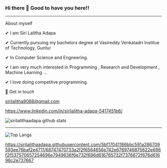 ###                Hi there 👋 Good to have you here!!
--------------------------------------------------------------------------
 About myself

✔ I am Siri Lalitha Adapa

✔ Currently pursuing my bachelors degree at Vasireddy Venkatadri Institue of Technology, Guntur 

✔ In Computer Science and Engneering.

✔ I am very much interested in  Programming , Research and Development  , Machine Learning ...

✔ I love doing competitve programming. 

💬 Get in touch

sirilalitha9088@gmail.com

https://www.linkedin.com/in/sirilalitha-adapa-5417451b6/




![sirilalithaadapa github stats](https://github-readme-stats.vercel.app/api?username=sirilalithaadapa&show_icons=true&theme=radical)

------------------------------------------------------------------------------------------------------------------------------------------------------------------------------

![Top Langs](https://github-readme-stats.vercel.app/api/top-langs/?username=sirilalithaadapa&layout=compact&show_icons=true&theme=radical)




https://sirilalithaadapa.githubusercontent.com/5bf17041186bbc591a286709593ee76baf2e4711/68747470733a2f2f6564656e742e6769746875622e696f2f537570657254696e7949636f6e732f696d616765732f7376672f676d61696c2e737667


<!--
**sirilalithaadapa/SiriLalithaAdapa** is a ✨ _special_ ✨ repository because its `README.md` (this file) appears on your GitHub profile.










